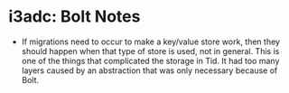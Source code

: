 # i3adc: Bolt Notes

* If migrations need to occur to make a key/value store work, then they should happen when that type
of store is used, not in general. This is one of the things that complicated the storage in Tid. It
had too many layers caused by an abstraction that was only necessary because of Bolt.
